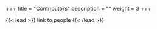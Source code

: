 +++
title = "Contributors"
description = ""
weight = 3
+++

{{< lead >}}
link to people
{{< /lead >}}


